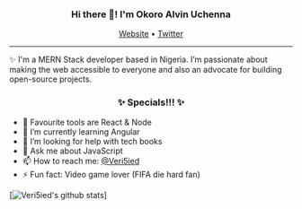 <h3 align="center">Hi there 👋! I'm Okoro Alvin Uchenna</h3>
<p align="center">
  <a href="https://alvinuchenna.netlify.app/">Website</a> •
  <a href="https://twitter.com/veri5ied">Twitter</a>
</p>


---

✨ I'm a MERN Stack developer based in Nigeria. I’m passionate about making the web accessible to everyone and also an advocate for building open-source projects.

<h3 align="center">✨ Specials!!! ✨</h3>

- 🔭 Favourite tools are React & Node
- 🌱 I’m currently learning Angular
- 🤔 I’m looking for help with tech books
- 💬 Ask me about JavaScript
- 📫 How to reach me: [@Veri5ied](https://twitter.com/veri5ied)
- ⚡ Fun fact: Video game lover (FIFA die hard fan)

[![Veri5ied's github stats](https://github-readme-stats.vercel.app/api?username=Veri5ied)]
